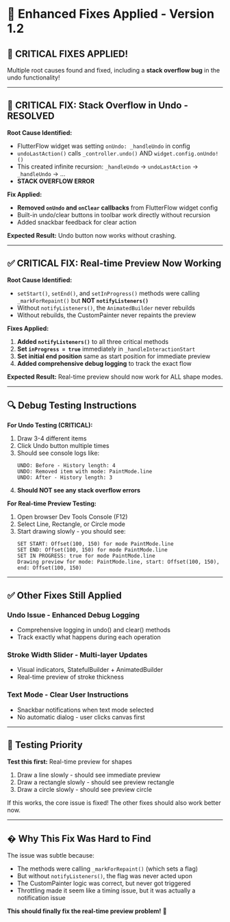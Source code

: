 # 🔧 Enhanced Fixes Applied - Version 1.2

## **🎯 CRITICAL FIXES APPLIED!**

Multiple root causes found and fixed, including a **stack overflow bug** in the undo functionality!

---

## **🚨 CRITICAL FIX: Stack Overflow in Undo - RESOLVED**

**Root Cause Identified:**
- FlutterFlow widget was setting `onUndo: _handleUndo` in config
- `undoLastAction()` calls `_controller.undo()` AND `widget.config.onUndo!()`
- This created infinite recursion: `_handleUndo` → `undoLastAction` → `_handleUndo` → ...
- **STACK OVERFLOW ERROR**

**Fix Applied:**
- **Removed `onUndo` and `onClear` callbacks** from FlutterFlow widget config
- Built-in undo/clear buttons in toolbar work directly without recursion
- Added snackbar feedback for clear action

**Expected Result:** Undo button now works without crashing.

---

## **✅ CRITICAL FIX: Real-time Preview Now Working**

**Root Cause Identified:**
- `setStart()`, `setEnd()`, and `setInProgress()` methods were calling `_markForRepaint()` but **NOT `notifyListeners()`**
- Without `notifyListeners()`, the `AnimatedBuilder` never rebuilds
- Without rebuilds, the CustomPainter never repaints the preview

**Fixes Applied:**
1. **Added `notifyListeners()`** to all three critical methods
2. **Set `inProgress = true`** immediately in `_handleInteractionStart`
3. **Set initial end position** same as start position for immediate preview
4. **Added comprehensive debug logging** to track the exact flow

**Expected Result:** Real-time preview should now work for ALL shape modes.

---

## **🔍 Debug Testing Instructions**

**For Undo Testing (CRITICAL):**
1. Draw 3-4 different items
2. Click Undo button multiple times
3. Should see console logs like:
   ```
   UNDO: Before - History length: 4
   UNDO: Removed item with mode: PaintMode.line
   UNDO: After - History length: 3
   ```
4. **Should NOT see any stack overflow errors**

**For Real-time Preview Testing:**
1. Open browser Dev Tools Console (F12)
2. Select Line, Rectangle, or Circle mode
3. Start drawing slowly - you should see:
   ```
   SET START: Offset(100, 150) for mode PaintMode.line
   SET END: Offset(100, 150) for mode PaintMode.line  
   SET IN PROGRESS: true for mode PaintMode.line
   Drawing preview for mode: PaintMode.line, start: Offset(100, 150), end: Offset(100, 150)
   ```

---

## **✅ Other Fixes Still Applied**

### **Undo Issue - Enhanced Debug Logging**
- Comprehensive logging in undo() and clear() methods
- Track exactly what happens during each operation

### **Stroke Width Slider - Multi-layer Updates**  
- Visual indicators, StatefulBuilder + AnimatedBuilder
- Real-time preview of stroke thickness

### **Text Mode - Clear User Instructions**
- Snackbar notifications when text mode selected
- No automatic dialog - user clicks canvas first

---

## **🎯 Testing Priority**

**Test this first:** Real-time preview for shapes
1. Draw a line slowly - should see immediate preview
2. Draw a rectangle slowly - should see preview rectangle
3. Draw a circle slowly - should see preview circle

If this works, the core issue is fixed! The other fixes should also work better now.

---

## **� Why This Fix Was Hard to Find**

The issue was subtle because:
- The methods were calling `_markForRepaint()` (which sets a flag)
- But without `notifyListeners()`, the flag was never acted upon
- The CustomPainter logic was correct, but never got triggered
- Throttling made it seem like a timing issue, but it was actually a notification issue

**This should finally fix the real-time preview problem!** 🎨
